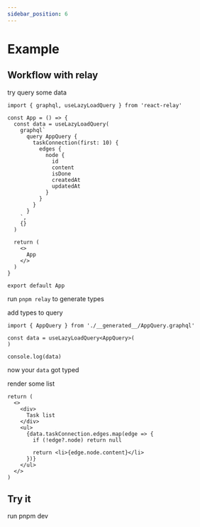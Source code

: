 ```yaml
---
sidebar_position: 6
---
```


# Example

## Workflow with relay

try query some data

```
import { graphql, useLazyLoadQuery } from 'react-relay'

const App = () => {
  const data = useLazyLoadQuery(
    graphql`
      query AppQuery {
        taskConnection(first: 10) {
          edges {
            node {
              id
              content
              isDone
              createdAt
              updatedAt
            }
          }
        }
      }
    `,
    {}
  )

  return (
    <>
      App
    </>
  )
}

export default App
```

run `pnpm relay` to generate types

add types to query
```
import { AppQuery } from './__generated__/AppQuery.graphql'

const data = useLazyLoadQuery<AppQuery>(
)

console.log(data)
```

now your `data` got typed

render some list
```
return (
  <>
    <div>
      Task list
    </div>
    <ul>
      {data.taskConnection.edges.map(edge => {
        if (!edge?.node) return null

        return <li>{edge.node.content}</li>
      })}
    </ul>
  </>
)
```

## Try it

run pnpm dev
